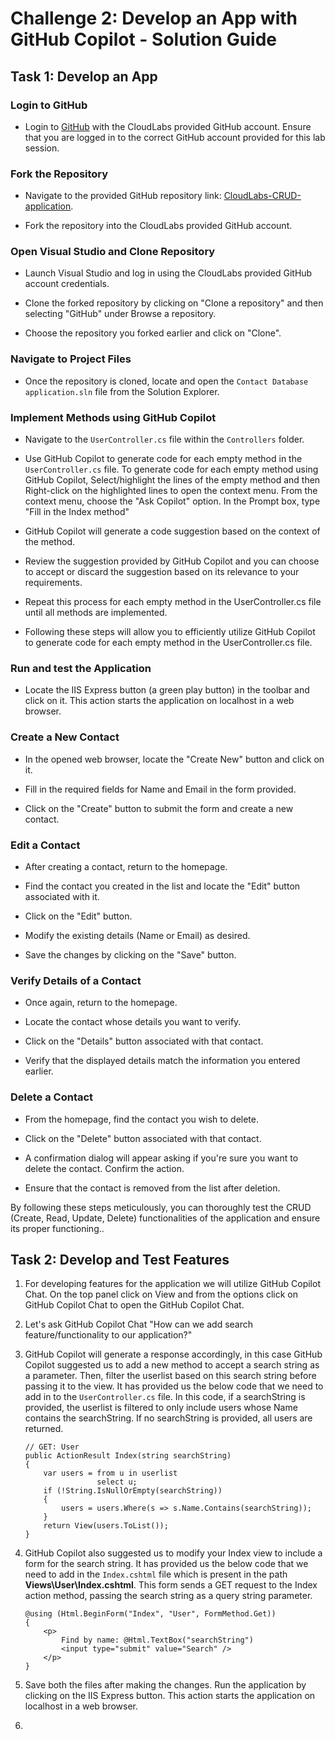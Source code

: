 # Challenge 2: Develop an App with GitHub Copilot - Solution Guide

## Task 1: Develop an App

### Login to GitHub

- Login to [GitHub](https://github.com/login) with the CloudLabs provided GitHub account. Ensure that you are logged in to the correct GitHub account provided for this lab session.

### Fork the Repository

- Navigate to the provided GitHub repository link: [CloudLabs-CRUD-application](https://github.com/CloudLabsAI-Azure/CloudLabs-CRUD-application).

- Fork the repository into the CloudLabs provided GitHub account.

### Open Visual Studio and Clone Repository

- Launch Visual Studio and log in using the CloudLabs provided GitHub account credentials.

- Clone the forked repository by clicking on "Clone a repository" and then selecting "GitHub" under Browse a repository.

- Choose the repository you forked earlier and click on "Clone".

### Navigate to Project Files

- Once the repository is cloned, locate and open the `Contact Database application.sln` file from the Solution Explorer.

### Implement Methods using GitHub Copilot

- Navigate to the `UserController.cs` file within the `Controllers` folder.

- Use GitHub Copilot to generate code for each empty method in the `UserController.cs` file. To generate code for each empty method using GitHub Copilot, Select/highlight the lines of the empty method and then Right-click on the highlighted lines to open the context menu. From the context menu, choose the "Ask Copilot" option. In the Prompt box, type "Fill in the Index method"

- GitHub Copilot will generate a code suggestion based on the context of the method.

- Review the suggestion provided by GitHub Copilot and you can choose to accept or discard the suggestion based on its relevance to your requirements.

- Repeat this process for each empty method in the UserController.cs file until all methods are implemented.

- Following these steps will allow you to efficiently utilize GitHub Copilot to generate code for each empty method in the UserController.cs file.

### Run and test the Application

- Locate the IIS Express button (a green play button) in the toolbar and click on it. This action starts the application on localhost in a web browser.

### Create a New Contact

- In the opened web browser, locate the "Create New" button and click on it.

- Fill in the required fields for Name and Email in the form provided.

- Click on the "Create" button to submit the form and create a new contact.

### Edit a Contact

- After creating a contact, return to the homepage.

- Find the contact you created in the list and locate the "Edit" button associated with it.

- Click on the "Edit" button.

- Modify the existing details (Name or Email) as desired.

- Save the changes by clicking on the "Save" button.

### Verify Details of a Contact

- Once again, return to the homepage.

- Locate the contact whose details you want to verify.

- Click on the "Details" button associated with that contact.

- Verify that the displayed details match the information you entered earlier.

### Delete a Contact

- From the homepage, find the contact you wish to delete.

- Click on the "Delete" button associated with that contact.

- A confirmation dialog will appear asking if you're sure you want to delete the contact. Confirm the action.

- Ensure that the contact is removed from the list after deletion.

By following these steps meticulously, you can thoroughly test the CRUD (Create, Read, Update, Delete) functionalities of the application and ensure its proper functioning..

## Task 2: Develop and Test Features

1. For developing features for the application we will utilize GitHub Copilot Chat. On the top panel click on View and from the options click on GitHub Copilot Chat to open the GitHub Copilot Chat.

1. Let's ask GitHub Copilot Chat "How can we add search feature/functionality to our application?"

1. GitHub Copilot will generate a response accordingly, in this case GitHub Copilot suggested us to add a new method to accept a search string as a parameter. Then, filter the userlist based on this search string before passing it to the view. It has provided us the below code that we need to add in to the `UserController.cs` file. In this code, if a searchString is provided, the userlist is filtered to only include users whose Name contains the searchString. If no searchString is provided, all users are returned.

    ```
    // GET: User
    public ActionResult Index(string searchString)
    {
        var users = from u in userlist
                    select u;
        if (!String.IsNullOrEmpty(searchString))
        {
            users = users.Where(s => s.Name.Contains(searchString));
        }
        return View(users.ToList());
    }
    ```

1. GitHub Copilot also suggested us to modify your Index view to include a form for the search string. It has provided us the below code that we need to add in the `Index.cshtml` file which is present in the path **Views\User\Index.cshtml**. This form sends a GET request to the Index action method, passing the search string as a query string parameter.


    ```
    @using (Html.BeginForm("Index", "User", FormMethod.Get))
    {
        <p>
            Find by name: @Html.TextBox("searchString") 
            <input type="submit" value="Search" />
        </p>
    }
    ``` 

1. Save both the files after making the changes. Run the application by clicking on the IIS Express button. This action starts the application on localhost in a web browser.

1. 